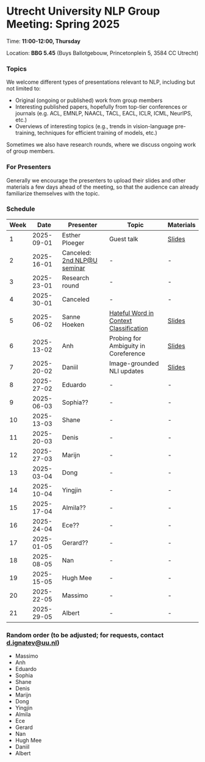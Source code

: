 # Utrecht University NLP Group Meeting: Spring 2025

Time: **11:00-12:00, Thursday**

Location: **BBG 5.45** (Buys Ballotgebouw, Princetonplein 5, 3584 CC Utrecht)

### Topics

We welcome different types of presentations relevant to NLP, including but not limited to:
- Original (ongoing or published) work from group members
- Interesting published papers, hopefully from top-tier conferences or journals
  (e.g. ACL, EMNLP, NAACL, TACL, EACL, ICLR, ICML, NeurIPS, etc.)
- Overviews of interesting topics
  (e.g., trends in vision-language pre-training, techniques for efficient training of models, etc.)

Sometimes we also have research rounds, where we discuss ongoing work of group members.

### For Presenters

Generally we encourage the presenters to upload their slides and other materials
a few days ahead of the meeting,
so that the audience can already familiarize themselves with the topic.

### Schedule

| Week | Date | Presenter | Topic | Materials |
| ---- | ----- | --------- | --------- | --------- |
|1 | 2025-09-01 | Esther Ploeger | Guest talk | [Slides](https://github.com/cs-nlp-uu/uunlp-group-meeting/blob/main/Spring_2025/week_1/beyond_posthoc_typological_diversity_in_nlp.pdf) |
|2 | 2025-16-01 | Canceled: [2nd NLP@U seminar](https://www.uu.nl/en/events/nlpu-period-2-meeting) | - | - |
|3 | 2025-23-01 | Research round | - | - |
|4 | 2025-30-01 | Canceled | - | - |
|5 | 2025-06-02 | Sanne Hoeken | [Hateful Word in Context Classification](https://aclanthology.org/2024.emnlp-main.10.pdf) | [Slides](https://github.com/cs-nlp-uu/uunlp-group-meeting/blob/main/Spring_2025/week_5/UU_presentation_jan2025.pdf) |
|6 | 2025-13-02 | Anh | Probing for Ambiguity in Coreference | [Slides](https://github.com/cs-nlp-uu/uunlp-group-meeting/blob/main/Spring_2025/week_5/NLP-gr-13.02.pdf)|
|7 | 2025-20-02 | Daniil | Image-grounded NLI updates | [Slides](https://github.com/cs-nlp-uu/uunlp-group-meeting/blob/main/Spring_2025/week_7/NLI_presentation.pdf) |
|8 | 2025-27-02 | Eduardo | - | - |
|9 | 2025-06-03 | Sophia?? | - | - |
|10 | 2025-13-03 | Shane | - | - |
|11 | 2025-20-03 | Denis | - | - |
|12 | 2025-27-03 | Marijn | - | - |
|13 | 2025-03-04 | Dong | - | - |
|14 | 2025-10-04 | Yingjin | - | - |
|15 | 2025-17-04 | Almila?? | - | - |
|16 | 2025-24-04 | Ece?? | - | - |
|17 | 2025-01-05 | Gerard?? | - | - |
|18 | 2025-08-05 | Nan | - | - |
|19 | 2025-15-05 | Hugh Mee | - | - |
|20 | 2025-22-05 | Massimo | - | - |
|21 | 2025-29-05 | Albert | - | - |


### Random order (to be adjusted; for requests, contact d.ignatev@uu.nl)

* Massimo
* Anh
* Eduardo
* Sophia
* Shane
* Denis
* Marijn
* Dong
* Yingjin
* Almila
* Ece
* Gerard
* Nan
* Hugh Mee
* Daniil
* Albert
